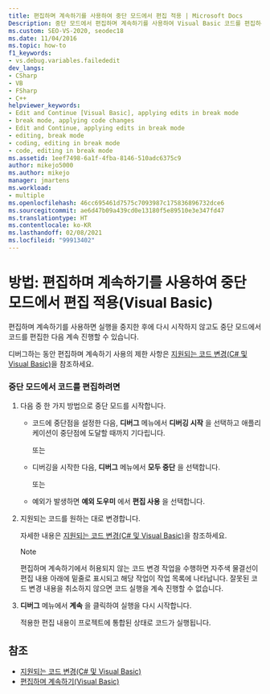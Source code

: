 ```yaml
---
title: 편집하며 계속하기를 사용하여 중단 모드에서 편집 적용 | Microsoft Docs
Description: 중단 모드에서 편집하며 계속하기를 사용하여 Visual Basic 코드를 편집하는 방법을 보여 줍니다. 중단 모드를 시작하는 방법은 여러 가지가 있습니다.
ms.custom: SEO-VS-2020, seodec18
ms.date: 11/04/2016
ms.topic: how-to
f1_keywords:
- vs.debug.variables.failededit
dev_langs:
- CSharp
- VB
- FSharp
- C++
helpviewer_keywords:
- Edit and Continue [Visual Basic], applying edits in break mode
- break mode, applying code changes
- Edit and Continue, applying edits in break mode
- editing, break mode
- coding, editing in break mode
- code, editing in break mode
ms.assetid: 1eef7498-6a1f-4fba-8146-510adc6375c9
author: mikejo5000
ms.author: mikejo
manager: jmartens
ms.workload:
- multiple
ms.openlocfilehash: 46cc695461d7575c7093987c175836896732dce6
ms.sourcegitcommit: ae6d47b09a439cd0e13180f5e89510e3e347fd47
ms.translationtype: HT
ms.contentlocale: ko-KR
ms.lasthandoff: 02/08/2021
ms.locfileid: "99913402"
---
```

# <a name="how-to-apply-edits-in-break-mode-with-edit-and-continue-visual-basic"></a>방법: 편집하며 계속하기를 사용하여 중단 모드에서 편집 적용(Visual Basic)
편집하며 계속하기를 사용하면 실행을 중지한 후에 다시 시작하지 않고도 중단 모드에서 코드를 편집한 다음 계속 진행할 수 있습니다.

디버그하는 동안 편집하며 계속하기 사용의 제한 사항은 [지원되는 코드 변경(C# 및 Visual Basic)](../debugger/supported-code-changes-csharp.md)을 참조하세요.

### <a name="to-edit-code-in-break-mode"></a>중단 모드에서 코드를 편집하려면

1. 다음 중 한 가지 방법으로 중단 모드를 시작합니다.

    - 코드에 중단점을 설정한 다음, **디버그** 메뉴에서 **디버깅 시작** 을 선택하고 애플리케이션이 중단점에 도달할 때까지 기다립니다.

         또는

    - 디버깅을 시작한 다음, **디버그** 메뉴에서 **모두 중단** 을 선택합니다.

         또는

    - 예외가 발생하면 **예외 도우미** 에서 **편집 사용** 을 선택합니다.

2. 지원되는 코드를 원하는 대로 변경합니다.

     자세한 내용은 [지원되는 코드 변경(C# 및 Visual Basic)](../debugger/supported-code-changes-csharp.md)을 참조하세요.

    > [!NOTE]
    > 편집하며 계속하기에서 허용되지 않는 코드 변경 작업을 수행하면 자주색 물결선이 편집 내용 아래에 밑줄로 표시되고 해당 작업이 작업 목록에 나타납니다. 잘못된 코드 변경 내용을 취소하지 않으면 코드 실행을 계속 진행할 수 없습니다.

3. **디버그** 메뉴에서 **계속** 을 클릭하여 실행을 다시 시작합니다.

     적용한 편집 내용이 프로젝트에 통합된 상태로 코드가 실행됩니다.

## <a name="see-also"></a>참조
- [지원되는 코드 변경(C# 및 Visual Basic)](../debugger/supported-code-changes-csharp.md)
- [편집하며 계속하기(Visual Basic)](../debugger/edit-and-continue-visual-basic.md)

